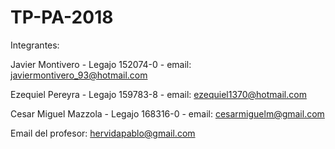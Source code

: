 # TP-PA-2018

Integrantes:

  Javier Montivero - Legajo 152074-0 - email: javiermontivero_93@hotmail.com

  Ezequiel Pereyra - Legajo 159783-8 - email: ezequiel1370@hotmail.com

  Cesar Miguel Mazzola  - Legajo 168316-0 - email: cesarmiguelm@gmail.com

Email del profesor: hervidapablo@gmail.com
